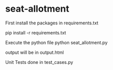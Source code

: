 # seat-allotment

First install the packages in requirements.txt

pip install -r requirements.txt

Execute the python file
python seat_allotment.py

output will be in output.html

Unit Tests done in test_cases.py
